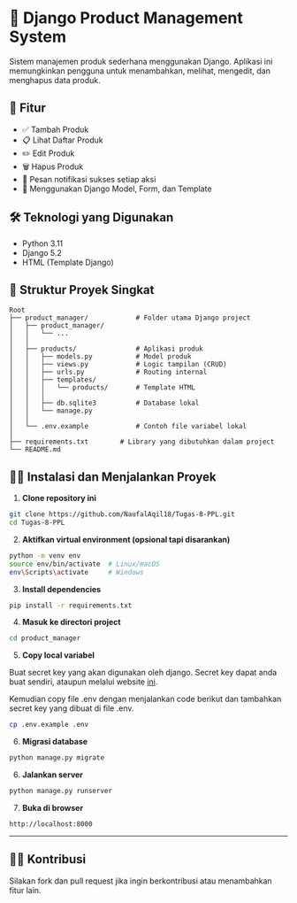 # 🛒 Django Product Management System

Sistem manajemen produk sederhana menggunakan Django. Aplikasi ini memungkinkan pengguna untuk menambahkan, melihat, mengedit, dan menghapus data produk.

## 🚀 Fitur

- ✅ Tambah Produk
- 📋 Lihat Daftar Produk
- ✏️ Edit Produk
- 🗑️ Hapus Produk
- 💬 Pesan notifikasi sukses setiap aksi
- 📄 Menggunakan Django Model, Form, dan Template

## 🛠️ Teknologi yang Digunakan

- Python 3.11
- Django 5.2
- HTML (Template Django)

## 📁 Struktur Proyek Singkat

```
Root
├── product_manager/            # Folder utama Django project
│   ├── product_manager/
│   │   └── ...
│   │
│   ├── products/               # Aplikasi produk
│   │   ├── models.py           # Model produk
│   │   ├── views.py            # Logic tampilan (CRUD)
│   │   ├── urls.py             # Routing internal
│   │   ├── templates/
│   │   │   └── products/       # Template HTML
│   │   │
│   │   ├── db.sqlite3          # Database lokal
│   │   └── manage.py
│   │
│   └── .env.example            # Contoh file variabel lokal
│
├── requirements.txt        # Library yang dibutuhkan dalam project
└── README.md
```

## 🧑‍💻 Instalasi dan Menjalankan Proyek

1. **Clone repository ini**

```bash
git clone https://github.com/NaufalAqil18/Tugas-8-PPL.git
cd Tugas-8-PPL
```

2. **Aktifkan virtual environment (opsional tapi disarankan)**

```bash
python -m venv env
source env/bin/activate  # Linux/macOS
env\Scripts\activate     # Windows
```

3. **Install dependencies**

```bash
pip install -r requirements.txt
```

4. **Masuk ke directori project**

```bash
cd product_manager
```

5. **Copy local variabel**

Buat secret key yang akan digunakan oleh django.
Secret key dapat anda buat sendiri, ataupun melalui website [ini](https://djecrety.ir/).

Kemudian copy file .env dengan menjalankan code berikut dan tambahkan secret key yang dibuat di file .env.

```bash
cp .env.example .env
```

6. **Migrasi database**

```bash
python manage.py migrate
```

6. **Jalankan server**

```bash
python manage.py runserver
```

7. **Buka di browser**

```
http://localhost:8000
```

---

## 🙋‍♂️ Kontribusi

Silakan fork dan pull request jika ingin berkontribusi atau menambahkan fitur lain.
